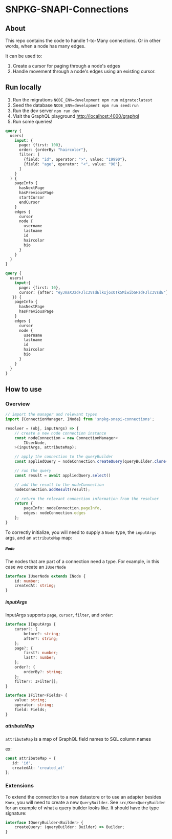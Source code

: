 # SNPKG-SNAPI-Connections

## About

This repo contains the code to handle 1-to-Many connections. Or in other words, when a node has many edges.

It can be used to:

1. Create a cursor for paging through a node's edges
2. Handle movement through a node's edges using an existing cursor.

## Run locally

1. Run the migrations `NODE_ENV=development npm run migrate:latest`
2. Seed the database `NODE_ENV=development npm run seed:run`
3. Run the dev server `npm run dev`
4. Visit the GraphQL playground [http://localhost:4000/graphql](http://localhost:4000/graphql)
5. Run some queries!

```graphql
query {
  users(
    input: {
      page: {first: 100},
      order: {orderBy: "haircolor"},
      filter: [
        {field: "id", operator: ">", value: "19990"},
        {field: "age", operator: "<", value: "90"},
      ]
    }
  ) {
    pageInfo {
      hasNextPage
      hasPreviousPage
      startCursor
      endCursor
    }
    edges {
      cursor
      node {
        username
        lastname
        id
        haircolor
        bio
      }
    }
  }
}
```

```graphql
query {
  users(
    input:{
      page: {first: 10},
      cursor: {after: "eyJmaXJzdFJlc3VsdElkIjoxOTk5MiwibGFzdFJlc3VsdE"}
   }) {
    pageInfo {
      hasNextPage
      hasPreviousPage
    }
    edges {
      cursor
      node {
        username
        lastname
        id
        haircolor
        bio
      }
    }
  }
}
```

## How to use

### Overview

```typescript
// import the manager and relevant types
import {ConnectionManager, INode} from 'snpkg-snapi-connections';

resolver = (obj, inputArgs) => {
    // create a new node connection instance
    const nodeConnection = new ConnectionManager<
        IUserNode,
    >(inputArgs, attributeMap);

    // apply the connection to the queryBuilder
    const appliedQuery = nodeConnection.createQuery(queryBuilder.clone());

    // run the query
    const result = await appliedQuery.select()

    // add the result to the nodeConnection
    nodeConnection.addResult(result);

    // return the relevant connection information from the resolver
    return {
        pageInfo: nodeConnection.pageInfo,
        edges: nodeConnection.edges
    };
}
```


To correctly initialize, you will need to supply a `Node` type, the `inputArgs` args, and an `attributeMap` map:

##### `Node`

The nodes that are part of a connection need a type. For example, in this case we create an `IUserNode`

```typescript
interface IUserNode extends INode {
    id: number;
    createdAt: string;
}
```

##### inputArgs

InputArgs supports `page`, `cursor`, `filter`, and `order`:

```typescript
interface IInputArgs {
    cursor?: {
        before?: string;
        after?: string;
    };
    page?: {
        first?: number;
        last?: number;
    };
    order?: {
        orderBy?: string;
    };
    filter?: IFilter[];
}

interface IFilter<Fields> {
    value: string;
    operator: string;
    field: Fields;
}
```

##### attributeMap

`attributeMap` is a map of GraphQL field names to SQL column names

 ex:

 ```typescript
const attributeMap = {
    id: 'id',
    createdAt: 'created_at'
};
```

### Extensions

To extend the connection to a new datastore or to use an adapter besides `Knex`, you will need to create a new `QueryBuilder`. See `src/KnexQueryBuilder` for an example of what a query builder looks like. It should have the type signature:

```typescript
interface IQueryBuilder<Builder> {
    createQuery: (queryBuilder: Builder) => Builder;
}
```


